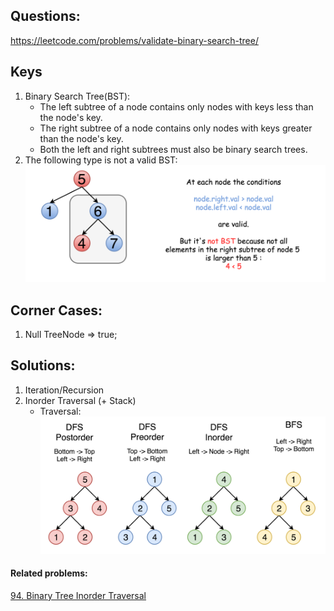 ## Questions: 
https://leetcode.com/problems/validate-binary-search-tree/

## Keys
1. Binary Search Tree(BST): 
    - The left subtree of a node contains only nodes with keys less than the node's key.
    - The right subtree of a node contains only nodes with keys greater than the node's key.
    - Both the left and right subtrees must also be binary search trees.
2. The following type is not a valid BST:
![](../resources/98_not_bst_3.png)

## Corner Cases:
1. Null TreeNode => true;

## Solutions:
1. Iteration/Recursion
2. Inorder Traversal (+ Stack)
    - Traversal:
        ![](../resources/145_transverse.png)

#### Related problems:
[94. Binary Tree Inorder Traversal](https://leetcode.com/problems/binary-tree-inorder-traversal/)
